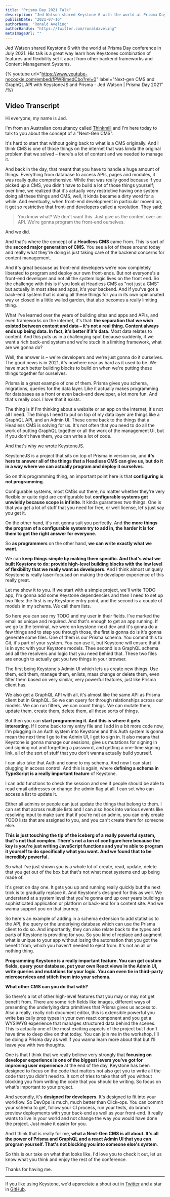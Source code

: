 ```yaml
---
title: "Prisma Day 2021 Talk"
description: "Jed Watson shared Keystone 6 with the world at Prisma Day conference in July 2021. His talk is a great way learn how Keystones combination of features and flexibility set it apart from other backend frameworks and Content Management Systems."
publishDate: "2021-07-16"
authorName: "Ronald Aveling"
authorHandle: "https://twitter.com/ronaldaveling"
metaImageUrl: ""
---
```


Jed Watson shared Keystone 6 with the world at Prisma Day conference in July 2021. His talk is a great way learn how Keystones combination of features and flexibility set it apart from other backend frameworks and Content Management Systems.

{% youtube url="https://www.youtube-nocookie.com/embed/fPWRlmedCbo?rel=0" label="Next-gen CMS and GraphQL API with KeystoneJS and Prisma - Jed Watson | Prisma Day 2021" /%}

## Video Transcript

Hi everyone, my name is Jed.

I'm from an Australian consultancy called [Thinkmill](https://thinkmill.com.au) and I'm here today to talk to you about the concept of a "Next-Gen CMS".

It's hard to start that without going back to what is a CMS originally. And I think CMS is one of those things on the internet that was kinda the original problem that we solved – there's a lot of content and we needed to manage it.

And back in the day, that meant that you have to handle a huge amount of things. Everything from database to access APIs, pages and modules, it was really quite comprehensive. While that was really good because if you picked up a CMS, you didn't have to build a lot of those things yourself; over time, we realized that it's actually very restrictive having one system doing all these things and CMS, well, it kinda became a dirty word for a while. And eventually, when front-end development in particular moved on, it got so restrictive that front-end developers called a revolution. They said:


> You know what? We don't want this. Just give us the content over an API. We're gonna program the front-end ourselves.

And we did.

And that's where the concept of a **Headless CMS** came from. This is sort of the **second major generation of CMS**. You see a lot of these around today and really what they're doing is just taking care of the backend concerns for content management.

And it's great because as front-end developers we’re now completely liberated to program and deploy our own front-ends. But not everyone's a front-end developer and not all the system logic lives on the front end. So the challenge with this is if you look at Headless CMS as "not just a CMS" but actually in most sites and apps, it's your backend. And if you've got a back-end system that is doing all these things for you in its own opinionated way or closed in a little walled garden, that also becomes a really limiting thing.

What I've learned over the years of building sites and apps and APIs, and even frameworks on the internet, it's that: **the separation that we wish existed between content and data – it's not a real thing. Content always ends up being data. In fact, it's better if it's data**. Most data relates to content. And this puts us in a challenging spot because suddenly, if we want a rich back-end system and we're stuck in a limiting framework, what are we gonna do?

Well, the answer is – we're developers and we're just gonna do it ourselves. The good news is in 2021, it's nowhere near as hard as it used to be. We have much better building blocks to build on when we're putting these things together for ourselves.

Prisma is a great example of one of them. Prisma gives you schema, migrations, queries for the data layer. Like it actually makes programming for databases as a front or even back-end developer, a lot more fun. And that's really cool. I love that it exists.

The thing is if I'm thinking about a website or an app on the internet, it's not all I need. The things I need to put on top of my data layer are things like a GraphQL API, and an Admin UI. These come back to the things that a Headless CMS is solving for us. It's not often that you need to do all the work of putting GraphQL together or all the work of the management UI, but if you don't have them, you can write a lot of code.

And that's why we wrote KeystoneJS.

KeystoneJS is a project that sits on top of Prisma in version six, and **it's here to answer all of the things that a Headless CMS can give us, but do it in a way where we can actually program and deploy it ourselves**.

So on this programming thing, an important point here is that **configuring is not programming**.

Configurable systems, most CMSs out there, no matter whether they're very flexible or quite rigid are configurable but **configurable systems get unwieldy because scope is infinite**. It kinda guarantees two things. One is that you get a lot of stuff that you need for free, or well license, let's just say you get it.

On the other hand, it's not gonna suit you perfectly. And **the more things the program of a configurable system try to add in, the harder it is for them to get the right answer for everyone**.

So **as programmers** on the other hand, **we can write exactly what we want**.

We can **keep things simple by making them specific. And that's what we built Keystone to do: provide high-level building blocks with the low level of flexibility that we really want as developers**. And I think almost uniquely Keystone is really laser-focused on making the developer experience of this really great.

Let me show it to you. If we start with a simple project, we'll write TODO app, I'm gonna add some Keystone dependencies and then I need to set up two files: the first is my Keystone entry point, and the second is a couple of models in my schema. We call them lists.

So here you can see my TODO and my user in their fields. I've marked the email as unique and required. And that's enough to get an app running. If we go to the terminal, we were on keystone-next dev and it's gonna do a few things and to step you through those, the first is gonna do is it's gonna generate some files. One of them is our Prisma schema. You commit this to Git, it's part of your system. You can use it, but Keystone will ensure that it is in sync with your Keystone models. Thee second is a GraphQL schema and all the resolvers and logic that you need behind that. These two files are enough to actually get you two things in your browser.

The first being Keystone's Admin UI which lets us create new things. Use them, edit them, manage them, enlists, mass change or delete them, even filter them based on very similar, very powerful features, just like Prisma client has.

We also get a GraphQL API with all, it's almost like the same API as Prisma client but in GraphQL. So we can query for through relationships across our models. We can run filters, we can count things. We can mutate them, update them, create them, delete them, all those sorts of things.

But then you can **start programming it. And this is where it gets interesting**. If I come back to my entry file and I add in a bit more code now, I'm plugging in an Auth system into Keystone and this Auth system is gonna mean the next time I go to the Admin UI, I get to sign in. It also means that Keystone is gonna manage our sessions, give us mutations for signing in and signing out and forgetting a password, and getting a one-time signing link, all of the sort of stuff that you don't wanna actually build yourself.

I can also take that Auth and come to my schema. And now I can start plugging in access control. And this is again, where **defining a schema in TypeScript is a really important feature** of Keystone.

I can add functions to check the session and see if people should be able to read email addresses or change the admin flag at all. I can set who can access a list to update it.

Either all admins or people can just update the things that belong to them. I can set that across multiple lists and I can also hook into various events like resolving input to make sure that if you're not an admin, you can only create TODO lists that are assigned to you, and you can't create them for someone else.

**This is just touching the tip of the iceberg of a really powerful system, that's not that complex. There's not a ton of configure here because the key is you're just writing JavaScript functions and you're able to program it yourself to do specifically what you want. And we found that to be incredibly powerful.**

So what I've just shown you is a whole lot of create, read, update, delete that you get out of the box but that's not what most systems end up being made of.

It's great on day one. It gets you up and running really quickly but the next trick is to gradually replace it. And Keystone's designed for this as well. We understand at a system level that you're gonna end up over years building a sophisticated application or platform or back-end for a content site. And we wanna support you on that journey.

So here's an example of adding in a schema extension to add statistics to the API, the query or the underlying database which can use the Prisma client to do so. And importantly, they can also relate back to the types and parts of Keystone is providing for you. So you kind of replace and augment what is unique to your app without losing the automation that you got the benefit from, which you haven't needed to eject from. It's not an all or nothing thing.

**Programming Keystone is a really important feature. You can get custom fields, query your database, put your own React views in the Admin UI, write queries and mutations for your logic. You can even tie in third-party microservices and stitch them into your schema.**

**What other CMS can you do that with?**

So there's a lot of other high-level features that you may or may not get benefit from. There are some rich fields like images, different ways of presenting the underlying data primitives that Prisma gives us access to. Also a really, really rich document editor, this is extensible powerful you write basically prop types in your own react component and you get a WYSIWYG experience that manages structured data behind the scenes. This is actually one of the most exciting aspects of the project but I don't have time to deep dive on that today. You can join me in the workshop. I'll be doing a Prisma day as well if you wanna learn more about that but I'll leave you with two thoughts.

One is that I think that we really believe very strongly that **focusing on developer experience is one of the biggest levers you've got for improving user experience** at the end of the day. Keystone has been designed to focus on the code that matters not also get you to write all the code that you didn't need to. It sort of tries to take that off you without blocking you from writing the code that you should be writing. So focus on what's important to your project.

And secondly, it's **designed for developers**. It's designed to fit into your workflow. So DevOps is much, much better than Click-ops. You can commit your schema to get, follow your CI process, run your tests, do branch preview deployments with your back-end as well as your front-end. It really wants to live in your world and not change the way you would have done the project. Just make it easier for you.

And I think that is really for me, **what a Next-Gen CMS is all about. It's all the power of Prisma and GraphQL and a react Admin UI that you can program yourself. That's not blocking you into someone else's system**.

So this is our take on what that looks like. I'd love you to check it out, let us know what you think and enjoy the rest of the conference.

Thanks for having me.

---

If you like using Keystone, we'd appreciate a shout out in [Twitter](https://twitter.com/KeystoneJS) and a star in [GitHub](https://github.com/keystonejs/keystone).